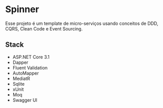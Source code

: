 # Spinner

Esse projeto é um template de micro-serviços usando conceitos de DDD, CQRS, Clean Code e Event Sourcing.

## Stack
- ASP.NET Core 3.1
- Dapper
- Fluent Validation
- AutoMapper
- MediatR
- Sqlite
- xUnit
- Moq
- Swagger UI